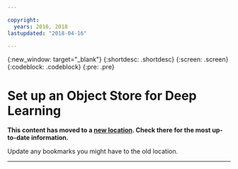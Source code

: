 ```yaml
---

copyright:
  years: 2016, 2018
lastupdated: "2018-04-16"

---
```

{:new_window: target="_blank"}
{:shortdesc: .shortdesc}
{:screen: .screen}
{:codeblock: .codeblock}
{:pre: .pre}

# Set up an Object Store for Deep Learning

**This content has moved to a [new location](https://dataplatform.ibm.com/docs/content/analyze-data/ml_dlaas_object_store.html).  Check there for the most up-to-date information.**

Update any bookmarks you might have to the old location.


_____________
